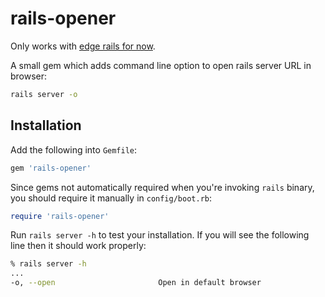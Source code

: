 # rails-opener

Only works with [edge rails for now](https://github.com/rails/rails/pull/16142).

A small gem which adds command line option to open rails server URL in browser:

```bash
rails server -o
```

## Installation

Add the following into `Gemfile`:

```ruby
gem 'rails-opener'
```

Since gems not automatically required when you're invoking `rails` binary, you should require it manually in `config/boot.rb`:

```ruby
require 'rails-opener'
```

Run `rails server -h` to test your installation. If you will see the following line then it should work properly:

```bash
% rails server -h
...
-o, --open                       Open in default browser
```
